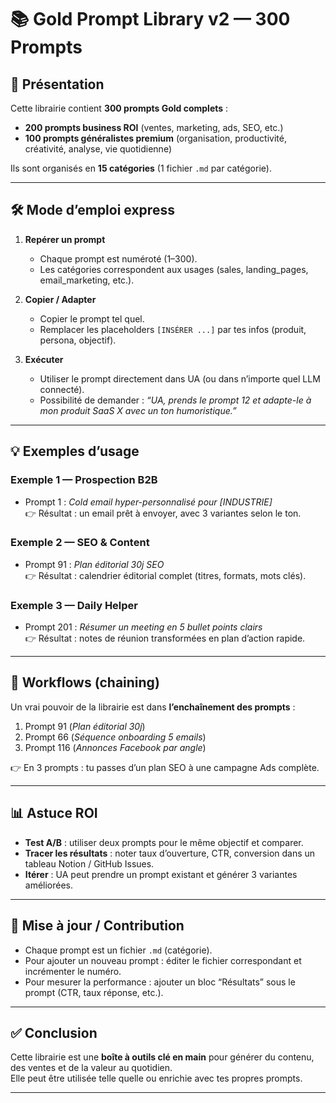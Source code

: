 # 📚 Gold Prompt Library v2 — 300 Prompts

## 🚀 Présentation
Cette librairie contient **300 prompts Gold complets** :
- **200 prompts business ROI** (ventes, marketing, ads, SEO, etc.)
- **100 prompts généralistes premium** (organisation, productivité, créativité, analyse, vie quotidienne)

Ils sont organisés en **15 catégories** (1 fichier `.md` par catégorie).

---

## 🛠️ Mode d’emploi express

1. **Repérer un prompt**
   - Chaque prompt est numéroté (1–300).
   - Les catégories correspondent aux usages (sales, landing_pages, email_marketing, etc.).

2. **Copier / Adapter**
   - Copier le prompt tel quel.
   - Remplacer les placeholders `[INSÉRER ...]` par tes infos (produit, persona, objectif).

3. **Exécuter**
   - Utiliser le prompt directement dans UA (ou dans n’importe quel LLM connecté).
   - Possibilité de demander : *“UA, prends le prompt 12 et adapte-le à mon produit SaaS X avec un ton humoristique.”*

---

## 💡 Exemples d’usage

### Exemple 1 — Prospection B2B
- Prompt 1 : *Cold email hyper-personnalisé pour [INDUSTRIE]*  
👉 Résultat : un email prêt à envoyer, avec 3 variantes selon le ton.

### Exemple 2 — SEO & Content
- Prompt 91 : *Plan éditorial 30j SEO*  
👉 Résultat : calendrier éditorial complet (titres, formats, mots clés).

### Exemple 3 — Daily Helper
- Prompt 201 : *Résumer un meeting en 5 bullet points clairs*  
👉 Résultat : notes de réunion transformées en plan d’action rapide.

---

## 🔗 Workflows (chaining)
Un vrai pouvoir de la librairie est dans **l’enchaînement des prompts** :
1. Prompt 91 (*Plan éditorial 30j*)  
2. Prompt 66 (*Séquence onboarding 5 emails*)  
3. Prompt 116 (*Annonces Facebook par angle*)  

👉 En 3 prompts : tu passes d’un plan SEO à une campagne Ads complète.

---

## 📊 Astuce ROI
- **Test A/B** : utiliser deux prompts pour le même objectif et comparer.  
- **Tracer les résultats** : noter taux d’ouverture, CTR, conversion dans un tableau Notion / GitHub Issues.  
- **Itérer** : UA peut prendre un prompt existant et générer 3 variantes améliorées.

---

## 📝 Mise à jour / Contribution
- Chaque prompt est un fichier `.md` (catégorie).  
- Pour ajouter un nouveau prompt : éditer le fichier correspondant et incrémenter le numéro.  
- Pour mesurer la performance : ajouter un bloc “Résultats” sous le prompt (CTR, taux réponse, etc.).  

---

## ✅ Conclusion
Cette librairie est une **boîte à outils clé en main** pour générer du contenu, des ventes et de la valeur au quotidien.  
Elle peut être utilisée telle quelle ou enrichie avec tes propres prompts.

---
